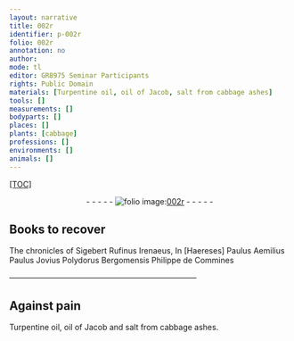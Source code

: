 ```yaml
---
layout: narrative
title: 002r
identifier: p-002r
folio: 002r
annotation: no
author:
mode: tl
editor: GR8975 Seminar Participants
rights: Public Domain
materials: [Turpentine oil, oil of Jacob, salt from cabbage ashes]
tools: []
measurements: []
bodyparts: []
places: []
plants: [cabbage]
professions: []
environments: []
animals: []
---
```


<p><a href="{{ site.baseurl }}/diplomatic/">[TOC]</a></p><div class="folio" align="center">- - - - - <a href="http://gallica.bnf.fr/ark:/12148/btv1b10500001g/f9.image" target="_blank"><img src="https://cu-mkp.github.io/2017-workshop-edition/assets/photo-icon.png" alt="folio image: " style="display:inline-block; margin-bottom:-3px;"/>002r</a> - - - - - </div>  
  

## Books to recover

 
The chronicles of Sigebert Rufinus Irenaeus, In [Haereses] Paulus Aemilius Paulus Jovius Polydorus Bergomensis Philippe de Commines
 
 ———————————————————————— 
  

## Against pain

 
<span class="m">Turpentine oil</span>, <span class="m">oil of Jacob</span> and <span class="m">salt from <span class="pa">cabbage</span> ashes</span>.
 
